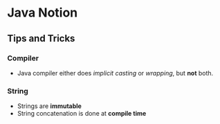 # Java Notion

## Tips and Tricks
### Compiler
- Java compiler either does _implicit casting_ or _wrapping_, but **not** both.

### String
- Strings are **immutable**
- String concatenation is done at **compile time**
